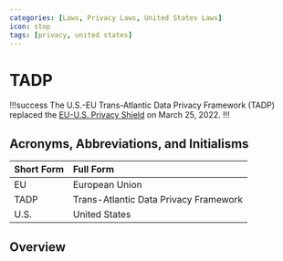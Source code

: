 ```yaml
---
categories: [Laws, Privacy Laws, United States Laws]
icon: stop
tags: [privacy, united states]
---
```


# TADP

!!!success
The U.S.-EU Trans-Atlantic Data Privacy Framework (TADP) replaced the [EU-U.S. Privacy Shield](/laws/privacy-shield.md) on March 25, 2022.
!!!

## Acronyms, Abbreviations, and Initialisms

Short Form | Full Form
:--- | :---
EU | European Union
TADP | Trans-Atlantic Data Privacy Framework
U.S. | United States

## Overview
